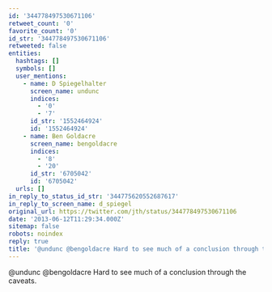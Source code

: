 ```yaml
---
id: '344778497530671106'
retweet_count: '0'
favorite_count: '0'
id_str: '344778497530671106'
retweeted: false
entities:
  hashtags: []
  symbols: []
  user_mentions:
    - name: D Spiegelhalter
      screen_name: undunc
      indices:
        - '0'
        - '7'
      id_str: '1552464924'
      id: '1552464924'
    - name: Ben Goldacre
      screen_name: bengoldacre
      indices:
        - '8'
        - '20'
      id_str: '6705042'
      id: '6705042'
  urls: []
in_reply_to_status_id_str: '344775620552687617'
in_reply_to_screen_name: d_spiegel
original_url: https://twitter.com/jth/status/344778497530671106
date: '2013-06-12T11:29:34.000Z'
sitemap: false
robots: noindex
reply: true
title: '@undunc @bengoldacre Hard to see much of a conclusion through the caveats.'
---
```


@undunc @bengoldacre Hard to see much of a conclusion through the caveats.
